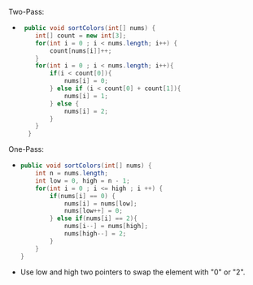 Two-Pass:
  - ```java
     public void sortColors(int[] nums) {
        int[] count = new int[3];
        for(int i = 0 ; i < nums.length; i++) {
            count[nums[i]]++;
        }
        for(int i = 0 ; i < nums.length; i++){
            if(i < count[0]){
                nums[i] = 0;
            } else if (i < count[0] + count[1]){
                nums[i] = 1;
            } else {
                nums[i] = 2;
            }
        }
      }
    ```

One-Pass:
  - ```java
    public void sortColors(int[] nums) {
        int n = nums.length;
        int low = 0, high = n - 1;
        for(int i = 0 ; i <= high ; i ++) {
            if(nums[i] == 0) {
                nums[i] = nums[low];
                nums[low++] = 0;
            } else if(nums[i] == 2){
                nums[i--] = nums[high];
                nums[high--] = 2;
            }
        }
    }
    ```
  - Use low and high two pointers to swap the element with "0" or "2".
